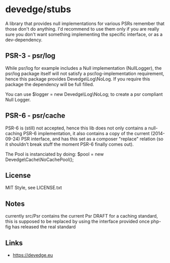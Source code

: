 # devedge/stubs
A library that provides null implementations for various PSRs
remember that those don't do anything. I'd recommend to use them only if you are really sure you don't want something
implementing the specific interface, or as a dev-dependency.

## PSR-3 - psr/log
While psr/log for example includes a Null implementation (NullLogger), the psr/log
package itself will not satisfy a psr/log-implementation requirement, hence this package provides
Devedge\Log\NoLog. If you require this package the dependency will be full filled.

You can use
$logger = new Devedge\Log\NoLog; to create a psr compliant Null Logger.

## PSR-6 - psr/cache
PSR-6 is (still) not accepted, hence this lib does not only contains a null-caching PSR-6 implementation,
it also contains a copy of the current (2014-09-24) PSR interface, and has this set as a composer "replace"
relation (so it shouldn't break stuff the moment PSR-6 finally comes out).

The Pool is instanciated by doing:
$pool = new Devedge\Cache\NoCachePool();

## License
MIT Style, see LICENSE.txt

## Notes
currently src/Psr contains the current Psr DRAFT for a caching standard, this is supposed to be replaced by using
the interface provided once php-fig has released the real standard

## Links
 * https://devedge.eu
